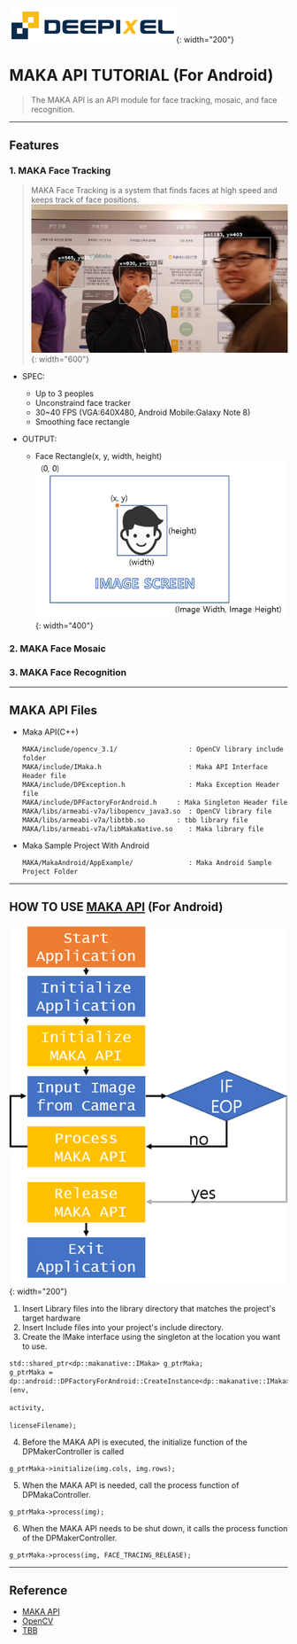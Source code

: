 
![](./img/Deepixel_logo.PNG){: width="200"}  

MAKA API TUTORIAL (For Android)
=========================

>The MAKA API is an API module for face tracking, mosaic, and face recognition.  



***
## Features

### 1. MAKA Face Tracking

>MAKA Face Tracking is a system that finds faces at high speed and keeps track of face positions.  
![](./img/FT_SS.png){: width="600"}  

* SPEC:
	* Up to 3 peoples
	* Unconstraind face tracker  
	* 30~40 FPS (VGA:640X480, Android Mobile:Galaxy Note 8)
	* Smoothing face rectangle
 
* OUTPUT:  
	* Face Rectangle(x, y, width, height)  
	![](./img/FacePosition.png){: width="400"}	

### 2. MAKA Face Mosaic

### 3. MAKA Face Recognition

*****

## MAKA API Files
 * Maka API(C++)  
   
   ```
   MAKA/include/opencv_3.1/                  : OpenCV library include folder
   MAKA/include/IMaka.h                      : Maka API Interface Header file
   MAKA/include/DPException.h                : Maka Exception Header file
   MAKA/include/DPFactoryForAndroid.h	  : Maka Singleton Header file
   MAKA/libs/armeabi-v7a/libopencv_java3.so  : OpenCV library file
   MAKA/libs/armeabi-v7a/libtbb.so   	  : tbb library file
   MAKA/libs/armeabi-v7a/libMakaNative.so    : Maka library file
   ```
   
 * Maka Sample Project With Android
  
   ```
   MAKA/MakaAndroid/AppExample/              : Maka Android Sample Project Folder 
   ```

*****

## HOW TO USE [MAKA API][api] (For Android)
![](./img/Logic.png){: width="200"}   

1. Insert Library files into the library directory that matches the project's target hardware
2. Insert Include files into your project's include directory.
3. Create the IMake interface using the singleton at the location you want to use.  
```
std::shared_ptr<dp::makanative::IMaka> g_ptrMaka;
g_ptrMaka = dp::android::DPFactoryForAndroid::CreateInstance<dp::makanative::IMaka>(env,
                                                                                    activity,
                                                                                    licenseFilename);
```  
4. Before the MAKA API is executed, the initialize function of the DPMakerController is called  
```
g_ptrMaka->initialize(img.cols, img.rows);
```  
5. When the MAKA API is needed, call the process function of DPMakaController. 
```
g_ptrMaka->process(img);
```
6. When the MAKA API needs to be shut down, it calls the process function of the DPMakerController.   
```
g_ptrMaka->process(img, FACE_TRACING_RELEASE);
```

*****

## Reference

- [MAKA API][api]
- [OpenCV][opencv]
- [TBB][tbb]

[opencv]: http://opencv.org/
[api]: http://opencv.org/
[tbb]: https://www.threadingbuildingblocks.org/


